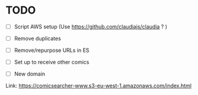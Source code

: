 # TODO
- [ ] Script AWS setup (Use https://github.com/claudiajs/claudia ? )
- [ ] Remove duplicates
- [ ] Remove/repurpose URLs in ES
- [ ] Set up to receive other comics
- [ ] New domain


Link: https://comicsearcher-www.s3-eu-west-1.amazonaws.com/index.html
